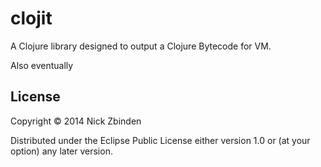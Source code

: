 # clojit

A Clojure library designed to output a Clojure Bytecode for VM.

Also eventually


## License

Copyright © 2014 Nick Zbinden

Distributed under the Eclipse Public License either version 1.0 or (at
your option) any later version.
